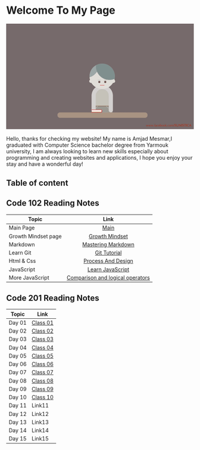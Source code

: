 # Welcome To My Page

![Reading](Images/Reading.gif)

Hello, thanks for checking my website! My name is Amjad Mesmar,I graduated  with Computer Science bachelor degree from Yarmouk university, I am always looking to learn new skills especially about programming and creating websites and applications, I hope you enjoy your stay and have a wonderful day!

## **Table of content**

## Code 102 Reading Notes

|  Topic   |    Link     |
|----------|:-------------:|
| Main  Page   |[Main](https://amjadmesmar.github.io/reading-notes/)|
| Growth Mindset page    |[Growth Mindset](https://amjadmesmar.github.io/reading-notes/Growthnotes)            |
| Markdown      |  [Mastering Markdown](https://amjadmesmar.github.io/reading-notes/MasteringMarkdown)          |
| Learn Git     | [Git Tutorial](https://amjadmesmar.github.io/reading-notes/GitTuts)   |
| Html & Css | [Process And Design](https://amjadmesmar.github.io/reading-notes/HTMLCSS) |
| JavaScript | [Learn JavaScript](https://amjadmesmar.github.io/reading-notes/Javascript) |
| More JavaScript | [Comparison and logical operators](https://amjadmesmar.github.io/reading-notes/Javascript2) |

## Code 201 Reading Notes

| Topic | Link |
|-------|------|
| Day 01   | [Class 01](https://amjadmesmar.github.io/reading-notes/201classes/class-01)|
|Day 02   | [Class 02](https://amjadmesmar.github.io/reading-notes/201classes/class-02)|
|Day 03   | [Class 03](https://amjadmesmar.github.io/reading-notes/201classes/class-03)|
|Day 04   | [Class 04](https://amjadmesmar.github.io/reading-notes/201classes/class-04)|
|Day 05   | [Class 05](https://amjadmesmar.github.io/reading-notes/201classes/class-05)|
|Day 06   | [Class 06](https://amjadmesmar.github.io/reading-notes/201classes/class-06)|
|Day 07   | [Class 07](https://amjadmesmar.github.io/reading-notes/201classes/class-07)|
|Day 08   | [Class 08](https://amjadmesmar.github.io/reading-notes/201classes/class-08)|
|Day 09   | [Class 09](https://amjadmesmar.github.io/reading-notes/201classes/class-09)|
|Day 10   | [Class 10](https://amjadmesmar.github.io/reading-notes/201classes/class-10)|
|Day 11   | Link11|
|Day 12   | Link12|
|Day 13   | Link13|
|Day 14   | Link14|
|Day 15   | Link15|

